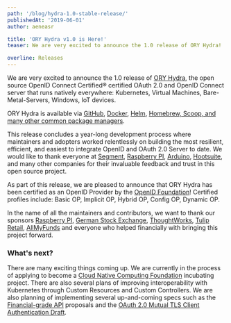 ```yaml
---
path: '/blog/hydra-1.0-stable-release/'
publishedAt: '2019-06-01'
author: aeneasr

title: 'ORY Hydra v1.0 is Here!'
teaser: We are very excited to announce the 1.0 release of ORY Hydra!

overline: Releases
---
```


We are very excited to announce the 1.0 release of
[ORY Hydra](https://github.com/ory/hydra), the open source OpenID Connect
Certified® certified OAuth 2.0 and OpenID Connect server that runs natively
everywhere: Kubernetes, Virtual Machines, Bare-Metal-Servers, Windows, IoT
devices.

ORY Hydra is available via [GitHub](https://github.com/ory/hydra),
[Docker](https://hub.docker.com/r/oryd/hydra/), [Helm](https://k8s.ory.sh/helm),
[Homebrew, Scoop, and many other common package managers](https://www.ory.sh/docs/hydra/install).

This release concludes a year-long development process where maintainers and
adopters worked relentlessly on building the most resilient, efficient, and
easiest to integrate OpenID and OAuth 2.0 Server to date. We would like to thank
everyone at [Segment](https://segment.com/),
[Raspberry PI](https://www.raspberrypi.org/),
[Arduino](https://www.arduino.cc/), [Hootsuite](https://hootsuite.com), and many
other companies for their invaluable feedback and trust in this open source
project.

As part of this release, we are pleased to announce that ORY Hydra has been
certified as an OpenID Provider by the
[OpenID Foundation](https://openid.net/foundation/)! Certified profiles include:
Basic OP, Implicit OP, Hybrid OP, Config OP, Dynamic OP.

In the name of all the maintainers and contributors, we want to thank our
sponsors [Raspberry PI](https://www.raspberrypi.org/),
[German Stock Exchange](https://deutsche-boerse.com/dbg-de/),
[ThoughtWorks](https://www.thoughtworks.com/),
[Tulip Retail](https://tulip.com/), [AllMyFunds](https://allmyfunds.com.au/) and
everyone who helped financially with bringing this project forward.

### What's next?

There are many exciting things coming up. We are currently in the process of
applying to become a [Cloud Native Computing Foundation](https://www.cncf.io/)
incubating project. There are also several plans of improving interoperability
with Kubernetes through Custom Resources and Custom Controllers. We are also
planning of implementing several up-and-coming specs such as the
[Financial-grade API](https://openid.net/wg/fapi/) proposals and the
[OAuth 2.0 Mutual TLS Client Authentication Draft](https://datatracker.ietf.org/doc/draft-ietf-oauth-mtls/).
